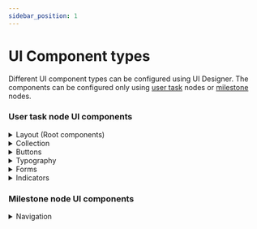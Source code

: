 ```yaml
---
sidebar_position: 1
---
```


# UI Component types

Different UI component types can be configured using UI Designer. The components can be configured only using [user task](../../node/user-task-node/user-task-node.md) nodes or [milestone](../../node/milestone-node.md) nodes.

### User task node UI components

<details>

<summary>Layout (Root components)</summary>

* [Container](root-components/container.md)
* [Form Group](root-components/form-group.md)
* [Custom](root-components/custom.md)
* [Card](root-components/card.md)

</details>

<details>

<summary>Collection</summary>

* [Collection](../ui-component-types/collection/collection.md)
* [Collection Prototype](../ui-component-types/collection/collection_prototype.md)

</details>

<details>

<summary>Buttons</summary>

* [Button](buttons.md)
* [File Upload](../ui-component-types/buttons.md#file-upload-button)

</details>

<details>

<summary>Typography</summary>

* Text
* Link

</details>

<details>

<summary>Forms</summary>

* [Form](form-elements)
* [Input](form-elements/input-form-field.md)
* Textarea
* [Select](form-elements/select-form-field.md)
* [Checkbox](form-elements/checkbox-form-field.md)
* [Radio](form-elements/radio-form-field.md)
* [Switch](./form-elements/switch-form-field.md)
* [Datepicker](form-elements/datepicker-form-field.md)

</details>

<details>

<summary>Indicators</summary>

* Hint
* Info Tooltip
* Message

</details>



### Milestone node UI components

<details>

<summary>Navigation</summary>

* Page
* Stepper
* Step
* Modal
* Container

For more information about Milestone node UI components, click [here](../../node/milestone-node.md).

</details>
